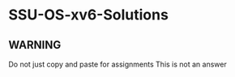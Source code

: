 # SSU-OS-xv6-Solutions

## WARNING
Do not just copy and paste for assignments
This is not an answer

